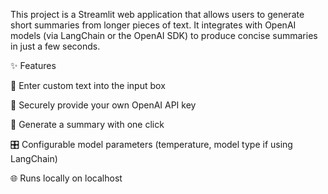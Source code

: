 This project is a Streamlit web application that allows users to generate short summaries from longer pieces of text.
It integrates with OpenAI models (via LangChain or the OpenAI SDK) to produce concise summaries in just a few seconds.

✨ Features

📝 Enter custom text into the input box

🔑 Securely provide your own OpenAI API key

🤖 Generate a summary with one click

🎛 Configurable model parameters (temperature, model type if using LangChain)

🌐 Runs locally on localhost
